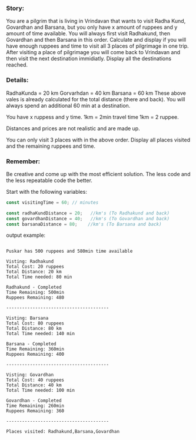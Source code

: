 ### Story:
You are a pilgrim that is living in Vrindavan that wants to visit Radha Kund, Govardhan and Barsana,
but you only have x amount of ruppees and y amount of time available.
You will always first visit Radhakund, then Govardhan and then Barsana in this order.
Calculate and display if you will have enough ruppees and time to visit all 3 places of pilgrimage in one trip.
After visiting a place of pilgrimage you will come back to Vrindavan and then visit the next destination immidiatly.
Display all the destinations reached.

### Details:
RadhaKunda = 20 km
Gorvarhdan = 40 km
Barsana = 60 km
These above vales is already calculated for the total distance (there and back).
You will always spend  an additional 60 min at a destination.

You have x ruppess and y time.
1km = 2min travel time
1km = 2 ruppee.

Distances and prices are not realistic and are made up.

You can only visit 3 places with in the above order.
Display all places visited and the remaining ruppees and time.

### Remember:
Be creative and come up with the most efficient solution.
The less code and the less repeatable code the better.

Start with the following variables:
```js
const visitingTime = 60; // minutes

const radhaKundDistance = 20;   //km's (To Radhakund and back)
const govardhanDistance = 40;   //km's (To Govardhan and back)
const barsanaDistance = 80;    //km's (To Barsana and back)
```

output example:
```

Puskar has 500 ruppees and 580min time available

Visting: Radhakund
Total Cost: 20 ruppees
Total Distance: 20 km
Total Time needed: 80 min

Radhakund - Completed
Time Remaining: 500min
Ruppees Remaining: 480

---------------------------------------

Visting: Barsana
Total Cost: 80 ruppees
Total Distance: 80 km
Total Time needed: 140 min

Barsana - Completed
Time Remaining: 360min
Ruppees Remaining: 400

---------------------------------------

Visting: Govardhan
Total Cost: 40 ruppees
Total Distance: 40 km
Total Time needed: 100 min

Govardhan - Completed
Time Remaining: 260min
Ruppees Remaining: 360

---------------------------------------

Places visited: Radhakund,Barsana,Govardhan
```
